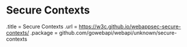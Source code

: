 # Secure Contexts

.title = Secure Contexts
.url = <https://w3c.github.io/webappsec-secure-contexts/>
.package = github.com/gowebapi/webapi/unknown/secure-contexts
